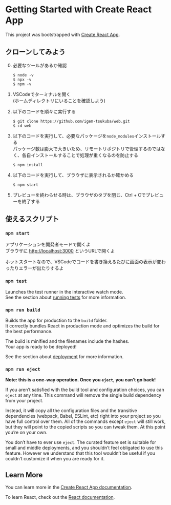 # Getting Started with Create React App

This project was bootstrapped with [Create React App](https://github.com/facebook/create-react-app).

## クローンしてみよう
0. 必要なツールがあるか確認
    ```
    $ node -v
    $ npx -v
    $ npm -v
    ```

1. VSCodeでターミナルを開く\
(ホームディレクトリにいることを確認しよう)

2. 以下のコードを順々に実行する
    ```
    $ git clone https://github.com/igem-tsukuba/web.git
    $ cd web
    ```

3. 以下のコードを実行して、必要なパッケージを`node_modules`インストールする\
パッケージ数は膨大で大きいため、リモートリポジトリで管理するのではなく、各自インストールすることで処理が重くなるのを防止する
    ```
    $ npm install
    ```

4. 以下のコードを実行して、ブラウザに表示されるか確かめる
    ```
    $ npm start
    ```

5. プレビューを終わらせる時は、ブラウザのタブを閉じ、Ctrl + Cでプレビューを終了する

## 使えるスクリプト

### `npm start`

アプリケーションを開発者モードで開くよ\
ブラウザに [http://localhost:3000](http://localhost:3000) というURLで開くよ

ホットスタートなので、VSCodeでコードを書き換えるたびに画面の表示が変わったりエラーが出たりするよ

### `npm test`

Launches the test runner in the interactive watch mode.\
See the section about [running tests](https://facebook.github.io/create-react-app/docs/running-tests) for more information.

### `npm run build`

Builds the app for production to the `build` folder.\
It correctly bundles React in production mode and optimizes the build for the best performance.

The build is minified and the filenames include the hashes.\
Your app is ready to be deployed!

See the section about [deployment](https://facebook.github.io/create-react-app/docs/deployment) for more information.

### `npm run eject`

**Note: this is a one-way operation. Once you `eject`, you can’t go back!**

If you aren’t satisfied with the build tool and configuration choices, you can `eject` at any time. This command will remove the single build dependency from your project.

Instead, it will copy all the configuration files and the transitive dependencies (webpack, Babel, ESLint, etc) right into your project so you have full control over them. All of the commands except `eject` will still work, but they will point to the copied scripts so you can tweak them. At this point you’re on your own.

You don’t have to ever use `eject`. The curated feature set is suitable for small and middle deployments, and you shouldn’t feel obligated to use this feature. However we understand that this tool wouldn’t be useful if you couldn’t customize it when you are ready for it.

## Learn More

You can learn more in the [Create React App documentation](https://facebook.github.io/create-react-app/docs/getting-started).

To learn React, check out the [React documentation](https://reactjs.org/).
